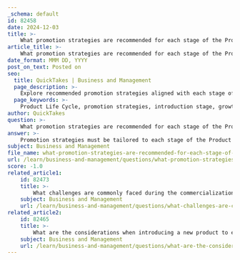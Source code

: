 ```yaml
---
_schema: default
id: 82458
date: 2024-12-03
title: >-
    What promotion strategies are recommended for each stage of the Product Life Cycle?
article_title: >-
    What promotion strategies are recommended for each stage of the Product Life Cycle?
date_format: MMM DD, YYYY
post_on_text: Posted on
seo:
  title: QuickTakes | Business and Management
  page_description: >-
    Explore recommended promotion strategies aligned with each stage of the Product Life Cycle to optimize marketing efforts and product success.
  page_keywords: >-
    Product Life Cycle, promotion strategies, introduction stage, growth stage, maturity stage, decline stage, marketing activities, awareness building, customer engagement, distribution channels, market modification, product modification, cost management, exit strategies
author: QuickTakes
question: >-
    What promotion strategies are recommended for each stage of the Product Life Cycle?
answer: >-
    Promotion strategies must be tailored to each stage of the Product Life Cycle (PLC) to maximize effectiveness and ensure the product's success. Here’s a breakdown of recommended promotion strategies for each stage:\n\n1. **Introduction Stage**:\n   - **Awareness Building**: Heavy investment in marketing activities to create awareness about the new product. This includes advertising through various channels such as social media, online platforms, and traditional media.\n   - **Launch Events**: Organizing launch events or campaigns to generate buzz and attract early adopters.\n   - **Product Hunt Launch**: Utilizing platforms like Product Hunt to reach potential customers and gather initial feedback.\n   - **Fake Door Testing**: Running fake door tests to validate market demand before full-scale development.\n\n2. **Growth Stage**:\n   - **Feature Announcements**: Continuously adding new features and properly announcing them to maintain interest and attract new customers.\n   - **Expanding Distribution**: Increasing distribution channels to reach a broader audience and enhance product availability.\n   - **Engagement Campaigns**: Using social media and other digital marketing channels to engage with customers and encourage word-of-mouth referrals.\n\n3. **Maturity Stage**:\n   - **Market Modification**: Implementing strategies to modify the market, such as targeting new customer segments or exploring new applications for the product.\n   - **Product Modification**: Making improvements or variations to the product to differentiate it from competitors and reinvigorate interest.\n   - **Promotional Mix Adjustment**: Adjusting the marketing mix (product, price, place, promotion) to maintain market share and customer loyalty.\n\n4. **Decline Stage**:\n   - **Cost Management**: Reducing marketing expenditures while focusing on retaining loyal customers.\n   - **Alternative Messaging**: Communicating with remaining customers about alternative products in the catalog or the future state of the product.\n   - **Exit Strategies**: Planning for the product's withdrawal from the market, including informing customers and managing inventory.\n\nBy aligning promotion strategies with the specific needs and characteristics of each stage in the Product Life Cycle, companies can effectively manage their products and maximize their market potential.
subject: Business and Management
file_name: what-promotion-strategies-are-recommended-for-each-stage-of-the-product-life-cycle.md
url: /learn/business-and-management/questions/what-promotion-strategies-are-recommended-for-each-stage-of-the-product-life-cycle
score: -1.0
related_article1:
    id: 82473
    title: >-
        What challenges are commonly faced during the commercialization step of the New Product Development Process?
    subject: Business and Management
    url: /learn/business-and-management/questions/what-challenges-are-commonly-faced-during-the-commercialization-step-of-the-new-product-development-process
related_article2:
    id: 82465
    title: >-
        What are the considerations when introducing a new product to extend the life cycle of an existing product?
    subject: Business and Management
    url: /learn/business-and-management/questions/what-are-the-considerations-when-introducing-a-new-product-to-extend-the-life-cycle-of-an-existing-product
---
```


&nbsp;